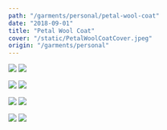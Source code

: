 ```yaml
---
path: "/garments/personal/petal-wool-coat"
date: "2018-09-01"
title: "Petal Wool Coat"
cover: "/static/PetalWoolCoatCover.jpeg"
origin: "/garments/personal"
---
```

<div className="post-content">
<div className="content-image">
<zoom-image 
  src='/static/PetalWoolCoat.jpeg' 
  zoomSrc='/static/PetalWoolCoat.jpeg' 
  caption='Javia - Petal Wool Coat'>
</zoom-image>
<hidden>
    <img src='/static/PetalWoolCoat.jpeg' />
    <img src='/static/PetalWoolCoat.jpeg' />
</hidden>

<zoom-image 
  src='/static/PetalWoolCoat2.jpeg' 
  zoomSrc='/static/PetalWoolCoat2.jpeg' 
  caption='Javia - Petal Wool Coat'>
</zoom-image>
<hidden>
    <img src='/static/PetalWoolCoat2.jpeg' />
    <img src='/static/PetalWoolCoat2.jpeg' />
</hidden>

<zoom-image 
  src='/static/PetalWoolCoat3.jpeg' 
  zoomSrc='/static/PetalWoolCoat3.jpeg' 
  caption='Javia - Petal Wool Coat'>
</zoom-image>
<hidden>
    <img src='/static/PetalWoolCoat3.jpeg' />
    <img src='/static/PetalWoolCoat3.jpeg' />
</hidden>

<zoom-image 
  src='/static/PetalWoolCoat4.jpeg' 
  zoomSrc='/static/PetalWoolCoat4.jpeg' 
  caption='Javia - Petal Wool Coat'>
</zoom-image>
<hidden>
    <img src='/static/PetalWoolCoat4.jpeg' />
    <img src='/static/PetalWoolCoat4.jpeg' />
</hidden>
</div>
</div>